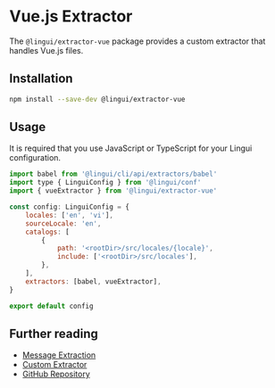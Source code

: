 # Vue.js Extractor

The `@lingui/extractor-vue` package provides a custom extractor that handles Vue.js files.

## Installation

```bash npm2yarn
npm install --save-dev @lingui/extractor-vue
```

## Usage

It is required that you use JavaScript or TypeScript for your Lingui configuration.

```js title="lingui.config.{js,ts}"
import babel from '@lingui/cli/api/extractors/babel'
import type { LinguiConfig } from '@lingui/conf'
import { vueExtractor } from '@lingui/extractor-vue'

const config: LinguiConfig = {
	locales: ['en', 'vi'],
	sourceLocale: 'en',
	catalogs: [
		{
			path: '<rootDir>/src/locales/{locale}',
			include: ['<rootDir>/src/locales'],
		},
	],
	extractors: [babel, vueExtractor],
}

export default config
```

## Further reading

- [Message Extraction](/docs/guides/message-extraction.md)
- [Custom Extractor](/docs/guides/custom-extractor.md)
- [GitHub Repository](https://github.com/lingui/js-lingui/tree/main/packages/extractor-vue)
